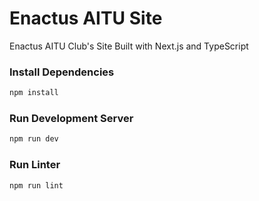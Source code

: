 # Enactus AITU Site

Enactus AITU Club's Site Built with Next.js and TypeScript

### Install Dependencies

```bash
npm install
```

### Run Development Server

```bash
npm run dev
```

### Run Linter

```bash
npm run lint
```
